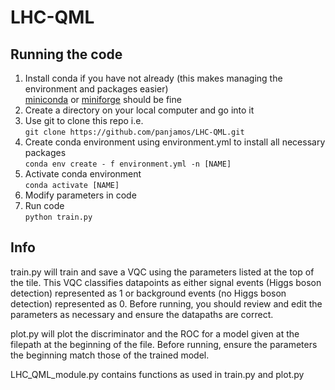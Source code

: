 # LHC-QML
## Running the code
1. Install conda if you have not already (this makes managing the environment and packages easier)  
  [miniconda](https://docs.conda.io/en/latest/miniconda.html) or [miniforge](https://github.com/conda-forge/miniforge) should be fine
3. Create a directory on your local computer and go into it
4. Use git to clone this repo i.e.  
	`git clone https://github.com/panjamos/LHC-QML.git`
4. Create conda environment using environment.yml to install all necessary packages  
	`conda env create - f environment.yml -n [NAME]`
5. Activate conda environment  
	`conda activate [NAME]`
6. Modify parameters in code
7. Run code  
	`python train.py`

## Info
train.py will train and save a VQC using the parameters listed at the top of the tile. This VQC classifies datapoints as either signal events (Higgs boson detection) represented as 1 or background events (no Higgs boson detection) represented as 0. Before running, you should review and edit the parameters as necessary and ensure the datapaths are correct.  
  
plot.py will plot the discriminator and the ROC for a model given at the filepath at the beginning of the file. Before running, ensure the parameters the beginning match those of the trained model.  
  
LHC_QML_module.py contains functions as used in train.py and plot.py
